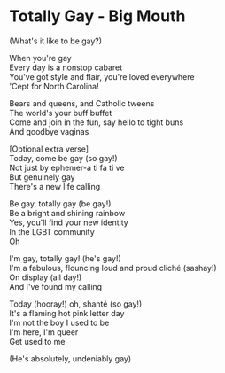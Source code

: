 # Totally Gay - Big Mouth

(What's it like to be gay?)

When you're gay\
Every day is a nonstop cabaret\
You've got style and flair, you're loved everywhere\
'Cept for North Carolina!

Bears and queens, and Catholic tweens\
The world's your buff buffet\
Come and join in the fun, say hello to tight buns\
And goodbye vaginas

[Optional extra verse]\
Today, come be gay (so gay!)\
Not just by ephemer-a ti fa ti ve\
But genuinely gay\
There's a new life calling

Be gay, totally gay (be gay!)\
Be a bright and shining rainbow\
Yes, you'll find your new identity\
In the LGBT community\
Oh

I'm gay, totally gay! (he's gay!)\
I'm a fabulous, flouncing loud and proud cliché (sashay!)\
On display (all day!)\
And I've found my calling

Today (hooray!) oh, shanté (so gay!)\
It's a flaming hot pink letter day\
I'm not the boy I used to be\
I'm here, I'm queer\
Get used to me

(He's absolutely, undeniably gay)